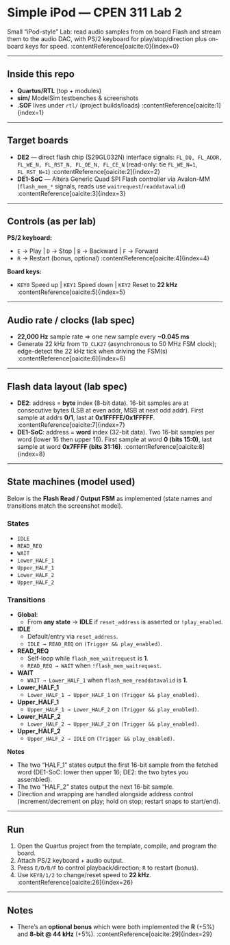 # Simple iPod — CPEN 311 Lab 2

Small “iPod-style” Lab: read audio samples from on board Flash and stream them to the audio DAC, with PS/2 keyboard for play/stop/direction plus on-board keys for speed. :contentReference[oaicite:0]{index=0}

---

## Inside this repo
- **Quartus/RTL** (top + modules)
- **sim/** ModelSim testbenches & screenshots
- **.SOF** lives under `rtl/` (project builds/loads) :contentReference[oaicite:1]{index=1}

---

## Target boards
- **DE2** — direct flash chip (S29GL032N) interface signals: `FL_DQ, FL_ADDR, FL_WE_N, FL_RST_N, FL_OE_N, FL_CE_N` (read-only: tie `FL_WE_N=1`, `FL_RST_N=1`) :contentReference[oaicite:2]{index=2}
- **DE1-SoC** — Altera Generic Quad SPI Flash controller via Avalon-MM (`flash_mem_*` signals, reads use `waitrequest`/`readdatavalid`) :contentReference[oaicite:3]{index=3}

---

## Controls (as per lab)
**PS/2 keyboard:**
- `E` → Play | `D` → Stop | `B` → Backward | `F` → Forward  
- `R` → Restart (bonus, optional) :contentReference[oaicite:4]{index=4}

**Board keys:**
- `KEY0` Speed up | `KEY1` Speed down | `KEY2` Reset to **22 kHz** :contentReference[oaicite:5]{index=5}

---

## Audio rate / clocks (lab spec)
- **22,000 Hz** sample rate ⇒ one new sample every **~0.045 ms**  
- Generate 22 kHz from `TD_CLK27` (asynchronous to 50 MHz FSM clock); edge-detect the 22 kHz tick when driving the FSM(s) :contentReference[oaicite:6]{index=6}

---

## Flash data layout (lab spec)
- **DE2**: address = **byte** index (8-bit data). 16-bit samples are at consecutive bytes (LSB at even addr, MSB at next odd addr). First sample at addrs **0/1**, last at **0x1FFFFE/0x1FFFFF**. :contentReference[oaicite:7]{index=7}  
- **DE1-SoC**: address = **word** index (32-bit data). Two 16-bit samples per word (lower 16 then upper 16). First sample at word **0 (bits 15:0)**, last sample at word **0x7FFFF (bits 31:16)**. :contentReference[oaicite:8]{index=8}

---

## State machines (model used)

Below is the **Flash Read / Output FSM** as implemented (state names and transitions match the screenshot model).

### States
- `IDLE`
- `READ_REQ`
- `WAIT`
- `Lower_HALF_1`
- `Upper_HALF_1`
- `Lower_HALF_2`
- `Upper_HALF_2`

### Transitions 
- **Global**:  
  - From **any state** → **IDLE** if `reset_address` is asserted or `!play_enabled`.
- **IDLE**  
  - Default/entry via `reset_address`.  
  - `IDLE → READ_REQ` on `(Trigger && play_enabled)`.
- **READ_REQ**  
  - Self-loop while `flash_mem_waitrequest` is **1**.  
  - `READ_REQ → WAIT` when `!flash_mem_waitrequest`.
- **WAIT**  
  - `WAIT → Lower_HALF_1` when `flash_mem_readdatavalid` is **1**.
- **Lower_HALF_1**  
  - `Lower_HALF_1 → Upper_HALF_1` on `(Trigger && play_enabled)`.
- **Upper_HALF_1**  
  - `Upper_HALF_1 → Lower_HALF_2` on `(Trigger && play_enabled)`.
- **Lower_HALF_2**  
  - `Lower_HALF_2 → Upper_HALF_2` on `(Trigger && play_enabled)`.
- **Upper_HALF_2**  
  - `Upper_HALF_2 → IDLE` on `(Trigger && play_enabled)`.

**Notes**
- The two “HALF_1” states output the first 16-bit sample from the fetched word (DE1-SoC: lower then upper 16; DE2: the two bytes you assembled).  
- The two “HALF_2” states output the next 16-bit sample.  
- Direction and wrapping are handled alongside address control (increment/decrement on play; hold on stop; restart snaps to start/end).
---

## Run
1) Open the Quartus project from the template, compile, and program the board.  
2) Attach PS/2 keyboard + audio output.  
3) Press `E/D/B/F` to control playback/direction; `R` to restart (bonus).  
4) Use `KEY0/1/2` to change/reset speed to **22 kHz**. :contentReference[oaicite:26]{index=26}

---

## Notes
- There’s an **optional bonus** which were both implemented the **R** (+5%) and **8-bit @ 44 kHz** (+5%). :contentReference[oaicite:29]{index=29}
